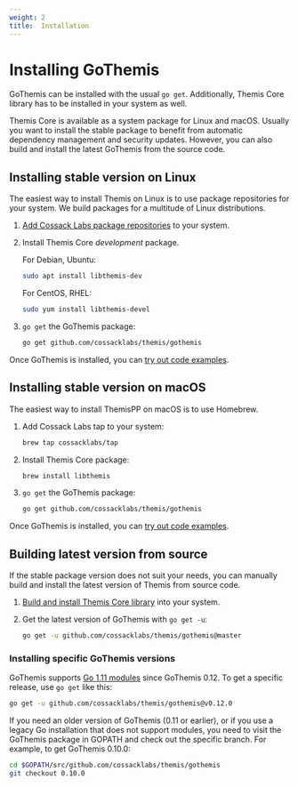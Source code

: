 ```yaml
---
weight: 2
title:  Installation
---
```


# Installing GoThemis

GoThemis can be installed with the usual `go get`.
Additionally, Themis Core library has to be installed in your system as well.

Themis Core is available as a system package for Linux and macOS.
Usually you want to install the stable package to benefit from automatic dependency management and security updates.
However, you can also build and install the latest GoThemis from the source code.

## Installing stable version on Linux

The easiest way to install Themis on Linux is to use package repositories for your system.
We build packages for a multitude of Linux distributions.

 1. [Add Cossack Labs package repositories](/docs/themis/installation/installation-from-packages/)
    to your system.

 2. Install Themis Core _development_ package.

    For Debian, Ubuntu:

    ```bash
    sudo apt install libthemis-dev
    ```

    For CentOS, RHEL:

    ```bash
    sudo yum install libthemis-devel
    ```

3. `go get` the GoThemis package:

    ```bash
    go get github.com/cossacklabs/themis/gothemis
    ```

Once GoThemis is installed, you can [try out code examples](../examples/).

## Installing stable version on macOS

The easiest way to install ThemisPP on macOS is to use Homebrew.

 1. Add Cossack Labs tap to your system:

    ```bash
    brew tap cossacklabs/tap
    ```

 2. Install Themis Core package:

    ```bash
    brew install libthemis
    ```

 3. `go get` the GoThemis package:

    ```bash
    go get github.com/cossacklabs/themis/gothemis
    ```

Once GoThemis is installed, you can [try out code examples](../examples/).

## Building latest version from source

If the stable package version does not suit your needs,
you can manually build and install the latest version of Themis from source code.

 1. [Build and install Themis Core library](/docs/themis/installation/installation-from-sources/)
    into your system.

 2. Get the latest version of GoThemis with `go get -u`:

    ```bash
    go get -u github.com/cossacklabs/themis/gothemis@master
    ```

### Installing specific GoThemis versions

GoThemis supports [Go 1.11 modules](https://blog.golang.org/using-go-modules) since GoThemis 0.12.
To get a specific release, use `go get` like this:

```bash
go get -u github.com/cossacklabs/themis/gothemis@v0.12.0
```

If you need an older version of GoThemis (0.11 or earlier),
or if you use a legacy Go installation that does not support modules,
you need to visit the GoThemis package in GOPATH and check out the specific branch.
For example, to get GoThemis 0.10.0:

```bash
cd $GOPATH/src/github.com/cossacklabs/themis/gothemis
git checkout 0.10.0
```
